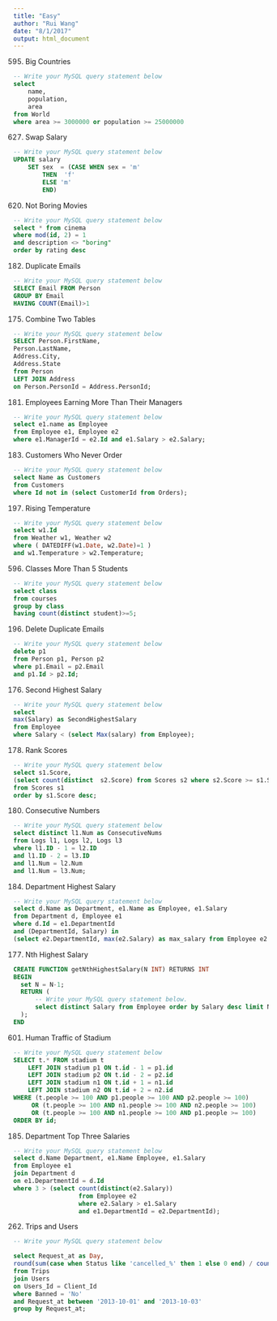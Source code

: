 ```yaml
---
title: "Easy"
author: "Rui Wang"
date: "8/1/2017"
output: html_document
---
```


595. Big Countries

```sql
-- Write your MySQL query statement below
select 
    name,
    population,
    area
from World
where area >= 3000000 or population >= 25000000
```

627. Swap Salary

```sql
-- Write your MySQL query statement below
UPDATE salary
    SET sex  = (CASE WHEN sex = 'm' 
        THEN  'f' 
        ELSE 'm' 
        END)
```

620. Not Boring Movies

```sql
-- Write your MySQL query statement below
select * from cinema
where mod(id, 2) = 1
and description <> "boring"
order by rating desc
```

182. Duplicate Emails

```sql
-- Write your MySQL query statement below
SELECT Email FROM Person 
GROUP BY Email 
HAVING COUNT(Email)>1
```

175. Combine Two Tables

```sql
-- Write your MySQL query statement below
SELECT Person.FirstName, 
Person.LastName, 
Address.City, 
Address.State 
from Person 
LEFT JOIN Address 
on Person.PersonId = Address.PersonId;
```

181. Employees Earning More Than Their Managers

```sql
-- Write your MySQL query statement below
select e1.name as Employee
from Employee e1, Employee e2
where e1.ManagerId = e2.Id and e1.Salary > e2.Salary;
```

183. Customers Who Never Order

```sql
-- Write your MySQL query statement below
select Name as Customers
from Customers
where Id not in (select CustomerId from Orders);
```

197. Rising Temperature

```sql
-- Write your MySQL query statement below
select w1.Id
from Weather w1, Weather w2
where ( DATEDIFF(w1.Date, w2.Date)=1 )
and w1.Temperature > w2.Temperature;
```

596. Classes More Than 5 Students

```sql
-- Write your MySQL query statement below
select class 
from courses 
group by class 
having count(distinct student)>=5;
```

196. Delete Duplicate Emails

```sql
-- Write your MySQL query statement below
delete p1
from Person p1, Person p2
where p1.Email = p2.Email
and p1.Id > p2.Id;
```

176. Second Highest Salary

```sql
-- Write your MySQL query statement below
select
max(Salary) as SecondHighestSalary
from Employee 
where Salary < (select Max(salary) from Employee);
```

178. Rank Scores

```sql
-- Write your MySQL query statement below
select s1.Score, 
(select count(distinct  s2.Score) from Scores s2 where s2.Score >= s1.Score) as Rank
from Scores s1
order by s1.Score desc;
```

180. Consecutive Numbers

```sql
-- Write your MySQL query statement below
select distinct l1.Num as ConsecutiveNums
from Logs l1, Logs l2, Logs l3
where l1.ID - 1 = l2.ID
and l1.ID - 2 = l3.ID
and l1.Num = l2.Num
and l1.Num = l3.Num;
```

184. Department Highest Salary

```sql
-- Write your MySQL query statement below
select d.Name as Department, e1.Name as Employee, e1.Salary 
from Department d, Employee e1
where d.Id = e1.DepartmentId
and (DepartmentId, Salary) in
(select e2.DepartmentId, max(e2.Salary) as max_salary from Employee e2 group by e2.DepartmentId) ;
```

177. Nth Highest Salary

```sql
CREATE FUNCTION getNthHighestSalary(N INT) RETURNS INT
BEGIN
  set N = N-1;
  RETURN (
      -- Write your MySQL query statement below.
      select distinct Salary from Employee order by Salary desc limit N,1
  );
END
```

601. Human Traffic of Stadium

```sql
-- Write your MySQL query statement below
SELECT t.* FROM stadium t
    LEFT JOIN stadium p1 ON t.id - 1 = p1.id
    LEFT JOIN stadium p2 ON t.id - 2 = p2.id
    LEFT JOIN stadium n1 ON t.id + 1 = n1.id
    LEFT JOIN stadium n2 ON t.id + 2 = n2.id
WHERE (t.people >= 100 AND p1.people >= 100 AND p2.people >= 100)
     OR (t.people >= 100 AND n1.people >= 100 AND n2.people >= 100)
     OR (t.people >= 100 AND n1.people >= 100 AND p1.people >= 100)
ORDER BY id;
```

185. Department Top Three Salaries

```sql
-- Write your MySQL query statement below
select d.Name Department, e1.Name Employee, e1.Salary
from Employee e1 
join Department d
on e1.DepartmentId = d.Id
where 3 > (select count(distinct(e2.Salary)) 
                  from Employee e2 
                  where e2.Salary > e1.Salary 
                  and e1.DepartmentId = e2.DepartmentId);
```

262. Trips and Users

```sql
-- Write your MySQL query statement below

select Request_at as Day, 
round(sum(case when Status like 'cancelled_%' then 1 else 0 end) / count(*),2) as 'Cancellation Rate'
from Trips 
join Users
on Users_Id = Client_Id
where Banned = 'No'
and Request_at between '2013-10-01' and '2013-10-03'
group by Request_at;
```